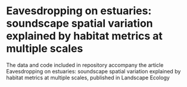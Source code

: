 # Eavesdropping on estuaries: soundscape spatial variation explained by habitat metrics at multiple scales
The data and code included in repository accompany the article Eavesdropping on estuaries: soundscape spatial variation explained by habitat metrics at multiple scales, published in Landscape Ecology
